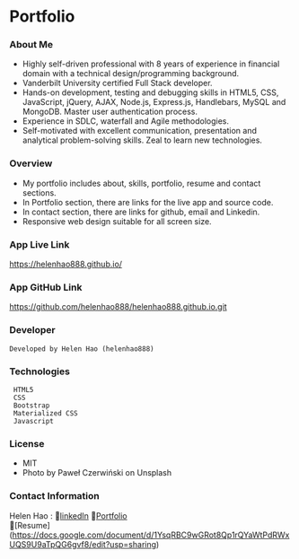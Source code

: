 # Portfolio

### About Me
* Highly self-driven professional with 8 years of experience in financial domain with a technical design/programming background. 
* Vanderbilt University certified Full Stack developer.
* Hands-on development, testing and debugging skills in HTML5, CSS, JavaScript, jQuery, AJAX, Node.js, Express.js, Handlebars, MySQL and MongoDB. Master user authentication process. 
* Experience in SDLC, waterfall and Agile methodologies. 
* Self-motivated with excellent communication, presentation and analytical problem-solving skills. Zeal to learn new technologies.


### Overview
* My portfolio includes about, skills, portfolio, resume and contact sections.
* In Portfolio section, there are links for the live app and source code.
* In contact section, there are links for github, email and Linkedin.
* Responsive web design suitable for all screen size.

### App Live Link
https://helenhao888.github.io/


### App GitHub Link
https://github.com/helenhao888/helenhao888.github.io.git

### Developer
    Developed by Helen Hao (helenhao888)
    
### Technologies
     HTML5
     CSS
     Bootstrap
     Materialized CSS 
     Javascript

### License
* MIT
* Photo by Paweł Czerwiński on Unsplash

### Contact Information

   Helen Hao :
   :link:[linkedIn](https://www.linkedin.com/in/jinzhao-helen-hao-611b3752/) 
   :link:[Portfolio](https://helenhao888.github.io)  
   :link:[Resume] (https://docs.google.com/document/d/1YsqRBC9wGRot8Qp1rQYaWtPdRWxUQS9U9aTpQG6gvf8/edit?usp=sharing)  